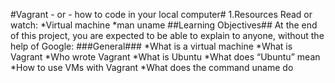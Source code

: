 #Vagrant - or - how to code in your local computer#
1.Resources
Read or watch:
*Virtual machine
*man uname
##Learning Objectives##
At the end of this project, you are expected to be able to explain to anyone, without the help of Google:
###General###
*What is a virtual machine
*What is Vagrant
*Who wrote Vagrant
*What is Ubuntu
*What does “Ubuntu” mean
*How to use VMs with Vagrant
*What does the command uname do


